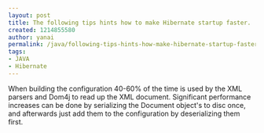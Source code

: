 ```yaml
---
layout: post
title: The following tips hints how to make Hibernate startup faster.
created: 1214855580
author: yanai
permalink: /java/following-tips-hints-how-make-hibernate-startup-faster
tags:
- JAVA
- Hibernate
---
```

<p><span class="thmr_call" id="thmr_42"><span class="thmr_call" id="thmr_6"><p>When building the configuration 40-60% of the time is used by the XML parsers and Dom4j to read up the XML document. Significant performance increases can be done by serializing the Document object's to disc once, and afterwards just add them to the configuration by deserializing them first.</p></span></span></p>
